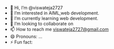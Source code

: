 - 👋 Hi, I’m @viswateja2727
- 👀 I’m interested in AIML,web development.
- 🌱 I’m currently learning web development.
- 💞️ I’m looking to collaborate on 
- 📫 How to reach me viswateja2727@gmail.com
- 😄 Pronouns: ...
- ⚡ Fun fact: 

<!---
viswateja2727/viswateja2727 is a ✨ special ✨ repository because its `README.md` (this file) appears on your GitHub profile.
You can click the Preview link to take a look at your changes.
--->
